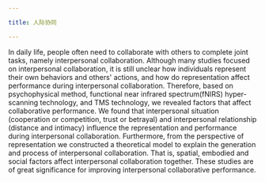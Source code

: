 ```yaml
---

title: 人际协同

---
```

In daily life, people often need to collaborate with others to complete joint tasks, namely interpersonal collaboration. Although many studies focused on interpersonal collaboration, it is still unclear how individuals represent their own behaviors and others' actions, and how do representation affect performance during interpersonal collaboration. Therefore, based on psychophysical method, functional near infrared spectrum(fNIRS) hyper-scanning technology, and TMS technology, we revealed factors that affect collaborative performance. We found that interpersonal situation (cooperation or competition, trust or betrayal) and interpersonal relationship (distance and intimacy) influence the representation and performance during interpersonal collaboration. Furthermore, from the perspective of representation we constructed a theoretical model to explain the generation and process of interpersonal collaboration. That is, spatial, embodied and social factors affect interpersonal collaboration together. These studies are of great significance for improving interpersonal collaborative performance.